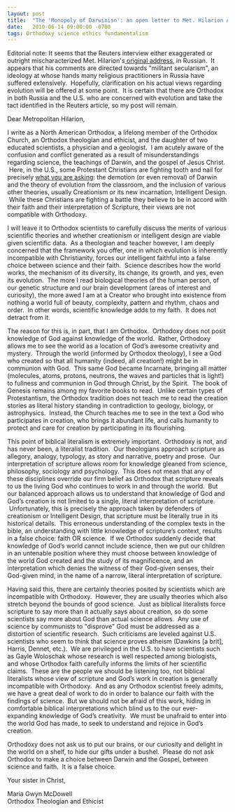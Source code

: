 ```yaml
---
layout: post
title:  "The 'Monopoly of Darwinisn': an open letter to Met. Hilarion Alfeyev"
date:   2010-06-14 09:00:00 -0700
tags: Orthodoxy science ethics fundamentalism
---
```

<p>Editorial note: It seems that the Reuters interview either exaggerated or outright mischaracterized Met. Hilarion's<a href="http://www.mospat.ru/ru/2010/06/09/news20250/"> original address</a>, in Russian.  It appears that his comments are directed towards "militant secularism", an ideology at whose hands many religious practitioners in Russia have suffered extensively.  Hopefully, clarification on his actual views regarding evolution will be offered at some point.  It is certain that there are Orthodox in both Russia and the U.S. who are concerned with evolution and take the tact identified in the Reuters article, so my post will remain.</p>
<p>Dear Metropolitan Hilarion,</p>
<p>I write as a North American Orthodox, a lifelong member of the Orthodox Church, an Orthodox theologian and ethicist, and the daughter of two educated scientists, a physician and a geologist.  I am acutely aware of the confusion and conflict generated as a result of misunderstandings regarding science, the teachings of Darwin, and the gospel of Jesus Christ.  Here, in the U.S., some Protestant Christians are fighting tooth and nail for precisely <a href="http://www.reuters.com/article/idUSTRE6584JX20100609">what you are asking</a>: the demotion (or even removal) of Darwin and the theory of evolution from the classroom, and the inclusion of various other theories, usually Creationism or its new incarnation, Intelligent Design.  While these Christians are fighting a battle they believe to be in accord with their faith and their interpretation of Scripture, their views are not compatible with Orthodoxy.</p>
<p>I will leave it to Orthodox scientists to carefully discuss the merits of various scientific theories and whether creationism or intelligent design are viable given scientific data.  As a theologian and teacher however, I am deeply concerned that the framework you offer, one in which evolution is inherently incompatible with Christianity, forces our intelligent faithful into a false choice between science and their faith.  Science describes how the world works, the mechanism of its diversity, its change, its growth, and yes, even its evolution.  The more I read biological theories of the human person, of our genetic structure and our brain development (areas of interest and curiosity), the more awed I am at a Creator who brought into existence from nothing a world full of beauty, complexity, pattern and rhythm, chaos and order.  In other words, scientific knowledge adds to my faith.  It does not detract from it.</p>
<p>The reason for this is, in part, that I am Orthodox.  Orthodoxy does not posit knowledge of God against knowledge of the world.  Rather, Orthodoxy allows me to see the world as a location of God’s awesome creativity and mystery.  Through the world (informed by Orthodox theology), I see a God who created so that all humanity (indeed, all creation!) might be in communion with God.  This same God became Incarnate, bringing all matter (molecules, atoms, protons, neutrons, the waves and particles that is light!) to fullness and communion in God through Christ, by the Spirit.  The book of Genesis remains among my favorite books to read.  Unlike certain types of Protestantism, the Orthodox tradition does not teach me to read the creation stories as literal history standing in contradiction to geology, biology, or astrophysics.  Instead, the Church teaches me to see in the text a God who participates in creation, who brings it abundant life, and calls humanity to protect and care for creation by participating in its flourishing.</p>
<p>This point of biblical literalism is extremely important.  Orthodoxy is not, and has never been, a literalist tradition.  Our theologians approach scripture as allegory, analogy, typology, as story and narrative, poetry and prose.  Our interpretation of scripture allows room for knowledge gleaned from science, philosophy, sociology and psychology.  This does not mean that any of these disciplines override our firm belief as Orthodox that scripture reveals to us the living God who continues to work in and through the world.  But our balanced approach allows us to understand that knowledge of God and God’s creation is not limited to a single, literal interpretation of scripture.  Unfortunately, this is precisely the approach taken by defenders of creationism or Intelligent Design, that scripture must be literally true in its historical details.  This erroneous understanding of the complex texts in the bible, an understanding with little knowledge of scripture’s context, results in a false choice: faith OR science.  If we Orthodox suddenly decide that knowledge of God’s world cannot include science, then we put our children in an untenable position where they must choose between knowledge of the world God created and the study of its magnificence, and an interpretation which denies the witness of their God-given senses, their God-given mind, in the name of a narrow, literal interpretation of scripture.  </p>
<p>Having said this, there are certainly theories posited by scientists which are incompatible with Orthodoxy.  However, they are usually theories which also stretch beyond the bounds of good science.  Just as biblical literalists force scripture to say more than it actually says about creation, so do some scientists say more about God than actual science allows.  Any use of science by communists to "disprove" God must be addressed as a distortion of scientific research.  Such criticisms are leveled against U.S. scientists who seem to think that science proves atheism (Dawkins [a brit], Harris, Dennet, etc.).  We are privileged in the U.S. to have scientists such as Gayle Woloschak whose research is well respected among biologists, and whose Orthodox faith carefully informs the limits of her scientific claims.  These are the people we should be listening too, not biblical literalists whose view of scripture and God’s work in creation is generally incompatible with Orthodoxy.  And as any Orthodox scientist freely admits, we have a great deal of work to do in order to balance our faith with the findings of science.  But we should not be afraid of this work, hiding in comfortable biblical interpretations which blind us to the our ever-expanding knowledge of God’s creativity.  We must be unafraid to enter into the world God has made, to seek to understand and rejoice in God’s creation.</p>
<p>Orthodoxy does not ask us to put our brains, or our curiosity and delight in the world on a shelf, to hide our gifts under a bushel.  Please do not ask Orthodox to make a choice between Darwin and the Gospel, between science and faith.  It is a false choice.</p>
<p>Your sister in Christ,</p>
<p>Maria Gwyn McDowell<br />Orthodox Theologian and Ethicist</p>
